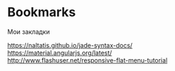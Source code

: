 # Bookmarks
Мои закладки


https://naltatis.github.io/jade-syntax-docs/
<br>
https://material.angularjs.org/latest/
<br>
http://www.flashuser.net/responsive-flat-menu-tutorial
